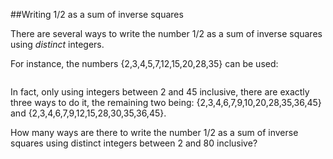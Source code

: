 ##Writing 1/2 as a sum of inverse squares

There are several ways to write the number 1/2 as a sum of inverse squares using <i>distinct</i> integers.

For instance, the numbers {2,3,4,5,7,12,15,20,28,35} can be used:

<img src="project/images/p152_sum.gif" border="0" alt="">

In fact, only using integers between 2 and 45 inclusive, there are exactly three ways to do it, the remaining two being: {2,3,4,6,7,9,10,20,28,35,36,45} and {2,3,4,6,7,9,12,15,28,30,35,36,45}.

How many ways are there to write the number 1/2 as a sum of inverse squares using distinct integers between 2 and 80 inclusive?
